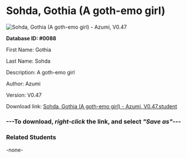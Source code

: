 # Sohda, Gothia (A goth-emo girl)

<img src="Files/Sohda, Gothia (A goth-emo girl).png" title="Sohda, Gothia (A goth-emo girl) - Azumi, V0.47">

**Database ID: #0088**

First Name: Gothia

Last Name: Sohda

Description: A goth-emo girl

Author: Azumi

Version: V0.47

Download link: <a href="https://raw.githubusercontent.com/Arbiter1223/Daigaku-Gurashi-Custom-Students/master/Files/Student Files/Sohda%2C%20Gothia%20(A%20goth-emo%20girl)%20-%20Azumi%2C%20V0.47.student">Sohda, Gothia (A goth-emo girl) - Azumi, V0.47.student</a>

### ---**To download, _right-click_ the link, and select _"Save as"_**---

### Related Students

-none-
